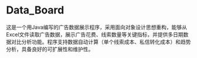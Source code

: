 # Data_Board
这是一个用Java编写的广告数据展示程序，采用面向对象设计思想重构，能够从Excel文件读取广告数据，展示广告花费、线索数量等关键指标，并提供多日期数据对比分析功能。程序支持数据自动计算（单个线索成本、私信转化成本）和趋势分析，具备良好的可扩展性和维护性。
